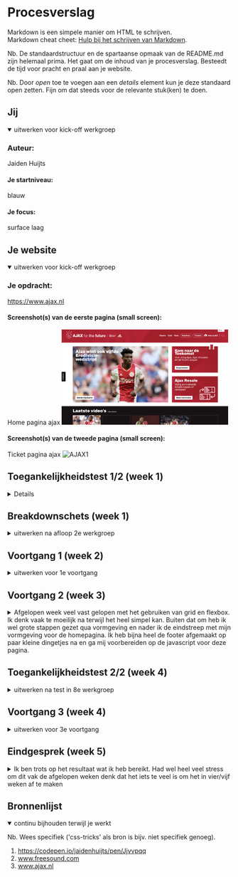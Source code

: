 # Procesverslag
Markdown is een simpele manier om HTML te schrijven.  
Markdown cheat cheet: [Hulp bij het schrijven van Markdown](https://github.com/adam-p/markdown-here/wiki/Markdown-Cheatsheet).

Nb. De standaardstructuur en de spartaanse opmaak van de README.md zijn helemaal prima. Het gaat om de inhoud van je procesverslag. Besteedt de tijd voor pracht en praal aan je website.

Nb. Door *open* toe te voegen aan een *details* element kun je deze standaard open zetten. Fijn om dat steeds voor de relevante stuk(ken) te doen.





## Jij

<details open>
  <summary>uitwerken voor kick-off werkgroep</summary>

  ### Auteur:
  Jaiden Huijts 

  #### Je startniveau:
  blauw

  #### Je focus:
  surface laag  
 
</details>





## Je website

<details open>
  <summary>uitwerken voor kick-off werkgroep</summary>

  ### Je opdracht:
https://www.ajax.nl

  #### Screenshot(s) van de eerste pagina (small screen): 
  Home pagina ajax
  <img src="AjaxContent/scherm1.png" width="375px" alt="home pagina ajax">

  #### Screenshot(s) van de tweede pagina (small screen):
  Ticket pagina ajax 
  <img src= "AjaxContent/scherm2.png" width="375px" alt="AJAX1">
 
</details>



## Toegankelijkheidstest 1/2 (week 1)

<details>
 
  ### Bevindingen
  Lijst met je bevindingen die in de test naar voren kwamen:

  #### Screenreader
 Screenreader: De screenreader van Ajax is over het algemeen heel goed bruikbaar. Er zijn heel veel artikelen & video’s waardoor je heel veel moet tikken om eindelijk daarvoor bij te zijn. Ook wordt het menu boven het nieuws niet gezien door de screenreader en dus wordt deze geskipt.


  #### Muis en Toetsenbord 
  Hier korte omschrijving (met indien nodig afbeeldingen)

  Hier een omschrijving van hoe het opgelost kan worden (met indien nodig afbeeldingen)


  #### Motoriek (shocks, elastiekjes)
  •	Alles dichtbij elkaar te vinden dus makkelijk bereikbaar op beide pagina’s
  •	Veel content op 1 pagina waardoor het heel lastig is voor iemand om zich te concentrerern



  #### Visueel (brillen, contrast, kleurenblind, dark/light). 
 Bij blurred vision zijn de #’s niet te lezen, voor de rest kan je van alles nog wel wat maken. Over alle andere kleurblindheden blijft alles goed leesbaar, alleen de tekst op afbeeldingen blijft soms wat slecht leesbaar, maar dat was voor de normaal zienden ook al zo

</details>



## Breakdownschets (week 1)

<details>
  <summary>uitwerken na afloop 2e werkgroep</summary>

  ### de hele pagina: 
  <img src="breakdown.png" width="375px" alt="breakdown van de hele pagina">

  ### dynamisch deel (bijv menu): 
  <img src="breakdown2.png" width="375px" alt="breakdown van een dynamisch deel">


</details>





## Voortgang 1 (week 2)

<details>
  <summary>uitwerken voor 1e voortgang</summary>

  ### Stand van zaken
  hier dit ging goed & dit was lastig (neem ook screenshots op van delen van je website en code)


  ### Agenda voor meeting
  samen met je groepje opstellen

  | student 1      | student 2          | student 3    | student 4        |
  | Jaiden            | ---                | ---          | ---              |
  | -Plakkende footer  | en dit             | en ik dit    | en dan ik dat    |
  |                  | dit als er tijd is | nog een punt | dit wil ik zeker |
  |                   | ...                | ...          | ...              |


  ### Verslag van meeting
  hier na afloop snel de uitkomsten van de meeting vastleggen

  - Html netter
  - Soms is less more

</details>





## Voortgang 2 (week 3)

<details>
  <summary>Afgelopen week veel vast gelopen met het gebruiken van grid en flexbox. Ik denk vaak te moeilijk na terwijl het heel simpel kan. Buiten dat om heb ik wel grote stappen gezet qua vormgeving en nader ik de eindstreep met mijn vormgeving voor de homepagina. Ik heb bijna heel de footer afgemaakt op paar kleine dingetjes na en ga mij voorbereiden op de javascript voor deze pagina.</summary>

  ### Stand van zaken
  Na gepuzzel met het gebruik van grid in de footer heb ik eindelijk alle onderdelen netjes geordend dus daar was ik blij mee. Ik ben nu vooral bezig met het na maken van hoe de content zelf zoals afbeeldingen en filmpjes worden vorm gegeven 


  ### Agenda voor meeting
  samen met je groepje opstellen

  | student 1      | student 2          | student 3    | student 4        |
  | Jaiden            | ---                | ---          | ---              |
  | Footer social en 
  sponsor buttons niet 
  naast elkaar | en dit             | en ik dit    | en dan ik dat    |
  |Tekst vergroot niet mee | dit als er tijd is | nog een punt | dit wil ik zeker |
  | ...            | ...                | ...          | ...              |


  ### Verslag van meeting
  hier na afloop snel de uitkomsten van de meeting vastleggen

  -Het vergroten van de text bleek iets heel simpels te zijn dus dat was zo opgelost
  

</details>





## Toegankelijkheidstest 2/2 (week 4)

<details>
  <summary>uitwerken na test in 8e werkgroep</summary>

  ### Bevindingen
  Lijst met je bevindingen die in de test naar voren kwamen (geef ook aan wat er verbeterd is): 
  

  #### Screenreader
Bij de screenreader test kwam ik er achter dat ik nog geen alts in mijn afbeeldingen had en dat daardoor de afbeeldingen niet in de focus kwamen, hetzelfde geld voor de li's in de slider


  #### Muis en Toetsenbord 
 Op het muis en toetsenbord was de uitkomst dat ik nog links overal in moest zetten


  #### Motoriek (shocks, elastiekjes)
  Dit ging gewoon prima

  Hier een omschrijving van hoe het opgelost kan worden (met indien nodig afbeeldingen)


  #### Visueel (brillen, contrast, kleurenblind, dark/light). 
  het contrast op de tekst bij de tweede sectie was niet goed zichtbaar dus hier moet ik wat op verzinnen ik denk dat ik de standaard background image van ajax op de h2 ga zetten en dan word de achtergrond rood

  Hier een omschrijving van hoe het opgelost kan worden (met indien nodig afbeeldingen)

</details>





## Voortgang 3 (week 4)

<details>
  <summary>uitwerken voor 3e voortgang</summary>

  ### Stand van zaken
  Was een hele drukke week. Door de verkeerde inleverdatum van vormgeving die gegeven was ik aardig in de stress. Ik heb wel veel stappen gemaakt: qua lay out is het sprekend de echt website bijna (Op paar dingen na).  Het is nu vooral de kleine onderdelen nog aanpakken

  ### Agenda voor meeting
  samen met je groepje opstellen

  | Jaiden Huijts                         | Frank Groot         | Ying          | Samantha       |
  | ---                                   | ---                 | ---           |           |
  | - Alles clickable maken               | Html tabbaar maken  | Carrousel     | Meerdere css    |
  | - Stijl van de slider aanpassen       |                     | responsiveness|
  | - tekst bij de klok                   | ...                 |               | ...              |


  ### Verslag van meeting
  hier na afloop snel de uitkomsten van de meeting vastleggen

  - Alles is opgelost
  - slider te moeilijk

</details>





## Eindgesprek (week 5)

<details>
  <summary> Ik ben trots op het resultaat wat ik heb bereikt. Had wel heel veel stress om dit vak de afgelopen weken denk dat het iets te veel is om het in vier/vijf weken af te maken</summary>

  ### Je uitkomst - karakteristiek screenshots:
  <img src="trots.png" width="375px" alt="uitomst opdracht 1">


  ### Dit ging goed/Heb ik geleerd: 
  Wat goed ging is dat ik geleerd heb om met grid te werken en dat ik steeds beter werd in het gebruik van responsive delen van je website. Zoals hoe je je width gebruikt.

  <img src="Trots2.png" width="375px" alt="top">


  ### Dit was lastig/Is niet gelukt:
  Wat niet gelukt is, is de slider styling. Ik kreeg dit niet voor elkaar vond het te moeilijk. Sanne zei dat dit voor later is.
  
  De hover op de share buttons was mij ook niet gelukt hier voor heb ik dus een andere hover gebruikt

  <img src="nietgelukt.png" width="375px" alt="bummer">
</details>





## Bronnenlijst

<details open>
  <summary>continu bijhouden terwijl je werkt</summary>

  Nb. Wees specifiek ('css-tricks' als bron is bijv. niet specifiek genoeg).

  1. https://codepen.io/jaidenhuijts/pen/Jjvvpqq
  2. www.freesound.com
  3. www.ajax.nl

</details>
